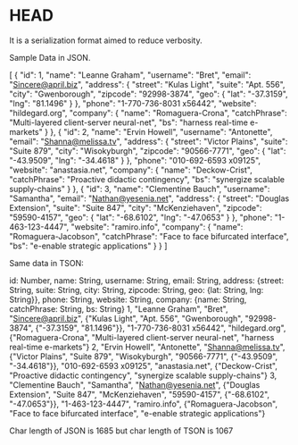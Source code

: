 # HEAD

It is a serialization format aimed to reduce verbosity.

Sample Data in JSON.

[
  {
    "id": 1,
    "name": "Leanne Graham",
    "username": "Bret",
    "email": "Sincere@april.biz",
    "address": {
      "street": "Kulas Light",
      "suite": "Apt. 556",
      "city": "Gwenborough",
      "zipcode": "92998-3874",
      "geo": {
        "lat": "-37.3159",
        "lng": "81.1496"
      }
    },
    "phone": "1-770-736-8031 x56442",
    "website": "hildegard.org",
    "company": {
      "name": "Romaguera-Crona",
      "catchPhrase": "Multi-layered client-server neural-net",
      "bs": "harness real-time e-markets"
    }
  },
  {
    "id": 2,
    "name": "Ervin Howell",
    "username": "Antonette",
    "email": "Shanna@melissa.tv",
    "address": {
      "street": "Victor Plains",
      "suite": "Suite 879",
      "city": "Wisokyburgh",
      "zipcode": "90566-7771",
      "geo": {
        "lat": "-43.9509",
        "lng": "-34.4618"
      }
    },
    "phone": "010-692-6593 x09125",
    "website": "anastasia.net",
    "company": {
      "name": "Deckow-Crist",
      "catchPhrase": "Proactive didactic contingency",
      "bs": "synergize scalable supply-chains"
    }
  },
  {
    "id": 3,
    "name": "Clementine Bauch",
    "username": "Samantha",
    "email": "Nathan@yesenia.net",
    "address": {
      "street": "Douglas Extension",
      "suite": "Suite 847",
      "city": "McKenziehaven",
      "zipcode": "59590-4157",
      "geo": {
        "lat": "-68.6102",
        "lng": "-47.0653"
      }
    },
    "phone": "1-463-123-4447",
    "website": "ramiro.info",
    "company": {
      "name": "Romaguera-Jacobson",
      "catchPhrase": "Face to face bifurcated interface",
      "bs": "e-enable strategic applications"
    }
  }
]

Same data in TSON:

id: Number, name: String, username: String, email: String, address: {street: String, suite: String, city: String, zipcode: String, geo: {lat: String, lng: String}}, phone: String, website: String, company: {name: String, catchPhrase: String, bs: String}
1, "Leanne Graham", "Bret", "Sincere@april.biz", {"Kulas Light", "Apt. 556", "Gwenborough", "92998-3874", {"-37.3159", "81.1496"}}, "1-770-736-8031 x56442", "hildegard.org", {"Romaguera-Crona", "Multi-layered client-server neural-net", "harness real-time e-markets"}
2, "Ervin Howell", "Antonette", "Shanna@melissa.tv", {"Victor Plains", "Suite 879", "Wisokyburgh", "90566-7771", {"-43.9509", "-34.4618"}}, "010-692-6593 x09125", "anastasia.net", {"Deckow-Crist", "Proactive didactic contingency", "synergize scalable supply-chains"}
3, "Clementine Bauch", "Samantha",  "Nathan@yesenia.net", {"Douglas Extension", "Suite 847", "McKenziehaven", "59590-4157", {"-68.6102", "-47.0653"}}, "1-463-123-4447", "ramiro.info", {"Romaguera-Jacobson", "Face to face bifurcated interface", "e-enable strategic applications"}


Char length of JSON is 1685 but char length of TSON is 1067
